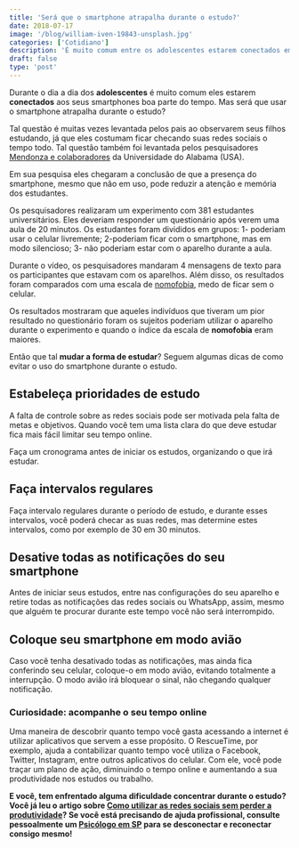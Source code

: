 ```yaml
---
title: 'Será que o smartphone atrapalha durante o estudo?'
date: 2018-07-17
image: '/blog/william-iven-19843-unsplash.jpg'
categories: ['Cotidiano']
description: 'É muito comum entre os adolescentes estarem conectados em suas redes sociais durante as horas de estudo. Será que o smartphone atrapalha durante o estudo?'
draft: false
type: 'post'
---
```


Durante o dia a dia dos **adolescentes** é muito comum eles estarem **conectados** aos seus smartphones boa parte do tempo. Mas será que usar o smartphone atrapalha durante o estudo?

Tal questão é muitas vezes levantada pelos pais ao observarem seus filhos estudando, já que eles costumam ficar checando suas redes sociais o tempo todo. Tal questão também foi levantada pelos pesquisadores [Mendonza e colaboradores](https://www.sciencedirect.com/science/article/pii/S0747563218301912) da Universidade do Alabama (USA).

Em sua pesquisa eles chegaram a conclusão de que a presença do smartphone, mesmo que não em uso, pode reduzir a atenção e memória dos estudantes.

Os pesquisadores realizaram um experimento com 381 estudantes universitários. Eles deveriam responder um questionário após verem uma aula de 20 minutos. Os estudantes foram divididos em grupos: 1- poderiam usar o celular livremente; 2-poderiam ficar com o smartphone, mas em modo silencioso; 3- não poderiam estar com o aparelho durante a aula.

Durante o vídeo, os pesquisadores mandaram 4 mensagens de texto para os participantes que estavam com os aparelhos. Além disso, os resultados foram comparados com uma escala de [nomofobia](/nomofobia-medo-de-ficar-sem-o-celular/), medo de ficar sem o celular.

Os resultados mostraram que aqueles indivíduos que tiveram um pior resultado no questionário foram os sujeitos poderiam utilizar o aparelho durante o experimento e quando o índice da escala de **nomofobia** eram maiores.

Então que tal **mudar a forma de estudar**? Seguem algumas dicas de como evitar o uso do smartphone durante o estudo.

## **Estabeleça prioridades de estudo**

A falta de controle sobre as redes sociais pode ser motivada pela falta de metas e objetivos. Quando você tem uma lista clara do que deve estudar fica mais fácil limitar seu tempo online.

Faça um cronograma antes de iniciar os estudos, organizando o que irá estudar.

## **Faça intervalos regulares**

Faça intervalo regulares durante o período de estudo, e durante esses intervalos, você poderá checar as suas redes, mas determine estes intervalos, como por exemplo de 30 em 30 minutos.

## **Desative todas as notificações do seu smartphone**

Antes de iniciar seus estudos, entre nas configurações do seu aparelho e retire todas as notificações das redes sociais ou WhatsApp, assim, mesmo que alguém te procurar durante este tempo você não será interrompido.

## **Coloque seu smartphone em modo avião**

Caso você tenha desativado todas as notificações, mas ainda fica conferindo seu celular, coloque-o em modo avião, evitando totalmente a interrupção. O modo avião irá bloquear o sinal, não chegando qualquer notificação.

### Curiosidade: acompanhe o seu tempo online

Uma maneira de descobrir quanto tempo você gasta acessando a internet é utilizar aplicativos que servem a esse propósito. O RescueTime, por exemplo, ajuda a contabilizar quanto tempo você utiliza o Facebook, Twitter, Instagram, entre outros aplicativos do celular. Com ele, você pode traçar um plano de ação, diminuindo o tempo online e aumentando a sua produtividade nos estudos ou trabalho.

**E você, tem enfrentado alguma dificuldade concentrar durante o estudo? Você já leu o artigo sobre [Como utilizar as redes sociais sem perder a produtividade](/como-utilizar-as-redes-sociais-sem-perder-a-produtividade/)? Se você está precisando de ajuda profissional, consulte pessoalmente um [Psicólogo em SP](/) para se desconectar e reconectar consigo mesmo!**

